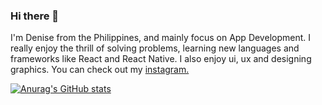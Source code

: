 ### Hi there 👋

I'm Denise from the Philippines, and mainly focus on App Development. I really enjoy the thrill of solving problems, learning new languages and frameworks like React and React Native. I also enjoy ui, ux and designing graphics. You can check out my [ instagram.](https://www.instagram.com/deniseezy/) 

[![Anurag's GitHub stats](https://github-readme-stats.vercel.app/api?username=denisesarona)](https://github.com/anuraghazra/github-readme-stats)

